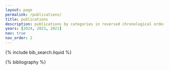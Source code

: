 ```yaml
---
layout: page
permalink: /publications/
title: publications
description: publications by categories in reversed chronological order. generated by jekyll-scholar.
years: [2024, 2023, 2021]
nav: true
nav_order: 2
---
```


<!-- _pages/publications.md -->

<!-- Bibsearch Feature -->

{% include bib_search.liquid %}

<div class="publications">

{% bibliography %}

</div>
